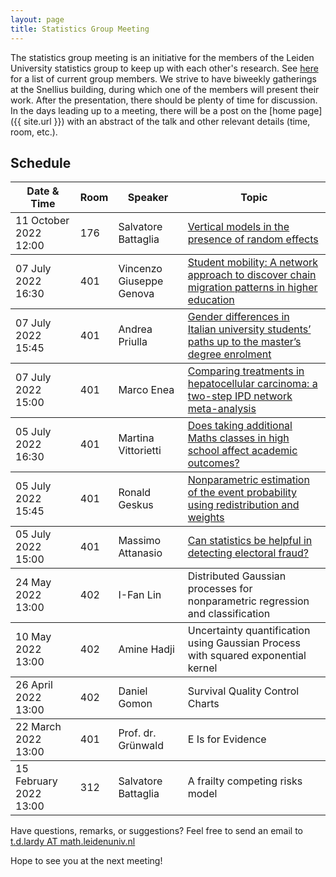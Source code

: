 ```yaml
---
layout: page
title: Statistics Group Meeting
---
```


<!---
<p class="message">
  Hey there! This page is included as an example. Feel free to customize it for your own use upon downloading. Carry on!
</p>
-->

The statistics group meeting is an initiative for the members of the Leiden University statistics group to keep up with each other's research. See <a href="https://www.universiteitleiden.nl/en/science/mathematics/statistical-science/staff#tab-1" target="_blank">here</a>
for a list of current group members. We strive to have biweekly gatherings at the Snellius building, during which one of the members will present their work. 
After the presentation, there should be plenty of time for discussion. In the days leading up to a meeting, there will be a post on the [home page]({{ site.url }}) 
with an abstract of the talk and other relevant details (time, room, etc.). 

## Schedule

<table>
  <thead>
    <tr>
	    <th>Date & Time</th>
      <th>Room</th>
      <th>Speaker</th>
      <th>Topic</th>
    </tr>
  </thead>
  <tbody>
    <tr>
      <td> 11 October 2022 12:00</td>
      <td>176</td>
      <td>Salvatore Battaglia</td>
      <td><a href="{{ site.url }}/2022/10/11/seventh-group-meeting" target="_blank">Vertical models in the presence of random effects</a></td>
    </tr>
  </tbody>
  <tbody>
    <tr>
	    <td>07 July 2022 16:30</td>
      <td>401</td>
      <td>Vincenzo Giuseppe Genova</td>
      <td><a href="{{ site.url }}/2022/06/29/genova/" target="_blank">Student mobility: A network approach to discover chain migration patterns in higher education</a></td>
    </tr>
  </tbody>
  <tbody>
    <tr>
	    <td>07 July 2022 15:45</td>
      <td>401</td>
      <td>Andrea Priulla</td>
      <td><a href="{{ site.url }}/2022/06/29/priulla/" target="_blank">Gender differences in Italian university students’ paths up to the master’s degree enrolment</a></td>
    </tr>
  </tbody>
  <tbody>
    <tr>
	    <td>07 July 2022 15:00</td>
      <td>401</td>
      <td>Marco Enea</td>
      <td><a href="{{ site.url }}/2022/06/29/Enea/" target="_blank">Comparing treatments in hepatocellular carcinoma: a two-step IPD network meta-analysis</a></td>
    </tr>
  </tbody>
  <tbody>
    <tr>
	    <td>05 July 2022 16:30</td>
      <td>401</td>
      <td>Martina Vittorietti</td>
      <td><a href="{{ site.url }}/2022/06/29/1vittorietti/" target="_blank">Does taking additional Maths classes in high school affect academic outcomes?</a></td>
    </tr>
  </tbody>
  <tbody>
    <tr>
	    <td>05 July 2022 15:45</td>
      <td>401</td>
      <td>Ronald Geskus</td>
      <td><a href="{{ site.url }}/2022/06/29/geskus/" target="_blank">Nonparametric estimation of the event probability using redistribution and weights</a></td>
    </tr>
  </tbody>
  <tbody>
    <tr>
	    <td>05 July 2022 15:00</td>
      <td>401</td>
      <td>Massimo Attanasio</td>
      <td><a href="{{ site.url }}/2022/06/29/attanasio/" target="_blank">Can statistics be helpful in detecting electoral fraud?</a></td>
    </tr>
  </tbody>
  <tbody>
    <tr>
	    <td>24 May 2022 13:00</td>
      <td>402</td>
      <td>I-Fan Lin</td>
      <td>Distributed Gaussian processes for nonparametric regression and classification</td>
    </tr>
  </tbody>
  <tbody>
    <tr>
	    <td>10 May 2022 13:00</td>
      <td>402</td>
      <td>Amine Hadji</td>
      <td>Uncertainty quantification using Gaussian Process with squared exponential kernel</td>
    </tr>
  </tbody>
  <tbody>
    <tr>
	    <td>26 April 2022 13:00</td>
      <td>402</td>
      <td>Daniel Gomon</td>
      <td>Survival Quality Control Charts</td>
    </tr>
  </tbody>
  <tbody>
    <tr>
	    <td>22 March 2022 13:00</td>
      <td>401</td>
      <td>Prof. dr. Grünwald</td>
      <td>E Is for Evidence</td>
    </tr>
  </tbody>
  <tbody>
    <tr>
	    <td>15 February 2022 13:00</td>
      <td>312</td>
      <td>Salvatore Battaglia</td>
      <td>A frailty competing risks model</td>
    </tr>
  </tbody>
</table>

Have questions, remarks, or suggestions? Feel free to send an email to <a href="mailto:t.d.lardy@math.leidenuniv.nl">t.d.lardy AT math.leidenuniv.nl</a>

Hope to see you at the next meeting!
